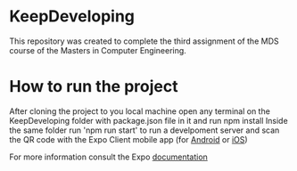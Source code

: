 # KeepDeveloping
This repository was created to complete the third assignment of the MDS course of the Masters in Computer Engineering.


# How to run the project

After cloning the project to you local machine open any terminal on the KeepDeveloping folder with package.json file in it and run npm install
Inside the same folder run 'npm run start' to run a develpoment server and scan the QR code with the Expo Client mobile app (for [Android](https://play.google.com/store/apps/details?id=host.exp.exponent&hl=pt_PT&gl=US) or [iOS](https://apps.apple.com/us/app/expo-go/id982107779))

For more information consult the Expo [documentation](https://docs.expo.dev/get-started/installation/)
